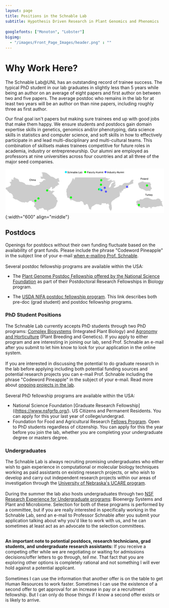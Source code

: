 ```yaml
---
layout: page
title: Positions in the Schnable Lab
subtitle: Hypothesis Driven Research in Plant Genomics and Phenomics

googlefonts: ["Monoton", "Lobster"]
bigimg:
  - "/images/Front_Page_Images/header.png" : ""
---
```


# Why Work Here?

The Schnable Lab@UNL has an outstanding record of trainee success. The typical PhD student in our lab graduates in slightly less than 5 years while being an author on an average of eight papers and first author on between two and five papers. The average postdoc who remains in the lab for at least two years will be an author on than nine papers, including roughly three as first author.

Our final goal isn't papers but making sure trainees end up with good jobs that make them happy. We ensure students and postdocs gain domain expertise skills in genetics, genomics and/or phenotyping, data science skills in statistics and computer science, and soft skills in how to effectively participate in and lead multi-disciplinary and multi-cultural teams. This combination of skillsets makes trainees competitive for future roles in academia, industry or entrepreneurship. Our alumni are employed as professors at nine universities across four countries and at all three of the major seed companies.

![Alumni](/images/Alumni.png){:width="600" align="middle"}

## Postdocs

Openings for postdocs without their own funding fluctuate based on the availability of grant funds. Please include the phrase "Codeword Pineapple" in the subject line of your e-mail [when e-mailing Prof. Schnable](https://agronomy.unl.edu/schnable).
<br><br>
Several postdoc fellowship programs are available within the USA:

* The [Plant Genome Postdoc Fellowship offered by the National Science Foundation](https://new.nsf.gov/funding/opportunities/postdoctoral-research-fellowships-biology-prfb) as part of their Postdoctoral Research Fellowships in Biology program.

* The [USDA NIFA postdoc fellowship program](https://www.nifa.usda.gov/sites/default/files/resources/FY-2020-EWD-FAQ-Predocs-Postdocs.pdf). This link describes both pre-doc (grad student) and postdoc fellowship programs.

### PhD Student Positions

The Schnable Lab currently accepts PhD students through two PhD programs: [Complex Biosystems](https://cbio.unl.edu/) (Integrated Plant Biology) and [Agronomy and Horticulture](https://agronomy.unl.edu/graduate-programs) (Plant Breeding and Genetics). If you apply to either program and are interesting in joining our lab, send Prof. Schnable an e-mail after you submit to let him know to look for your application in the online system.
<br><br>
If you are interested in discussing the potential to do graduate research in the lab before applying including both potential funding sources and potential research projects you can e-mail Prof. Schnable including the phrase "Codeword Pineapple" in the subject of your e-mail. Read more about [ongoing projects in the lab](/research/).
<br><br>
Several PhD fellowship programs are available within the USA:
* National Science Foundation [Graduate Research Fellowship]((https://www.nsfgrfp.org/). US Citizens and Permanent Residents. You can apply for this your last year of college/undergrad.
* Foundation for Food and Agricultural Research [Fellows Program](https://ffarfellows.org/). Open to PhD students regardless of citzenship. You can apply for this the year before you join the lab, whether you are completing your undergraduate degree or masters degree.

### Undergraduates

The Schnable Lab is always recruiting promising undergraduates who either wish to gain experience in computational or molecular biology techniques working as paid assistants on existing research projects, or who wish to develop and carry out independent research projects within our areas of investigation through the [University of Nebraska's UCARE program](https://ucare.unl.edu/apply-ucare).
<br><br>
During the summer the lab also hosts undergraduates through two [NSF Research Experience for Undergraduate programs](https://www.unl.edu/summerprogram/home): Bioenergy Systems and Plant and Microbiome. Selection for both of these programs is performed by a committee, but if you are really interested in specifically working in the Schnable Lab, send an e-mail to Professor Schnable after you submit your application talking about why you'd like to work with us, and he can sometimes at least act as an advocate to the selection committees. 
<br><br>

**An important note to potential postdocs, research technicians, grad students, and undergraduate research assistants:** If you receive a competing offer while we are negotiating or waiting for admissions decisions/offer letters to go through, *tell me.* That fact that you are exploring other options is completely rational and not something I will ever hold against a potential applicant.
<br><br>Sometimes I can use the information that another offer is on the table to get Human Resources to work faster. Sometimes I can use the existence of a second offer to get approval for an increase in pay or a recruitment fellowship. But I can only do those things if I know a second offer exists or is likely to arrive.
